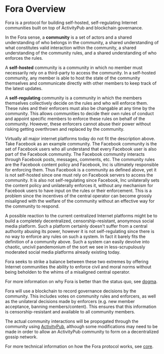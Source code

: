 # Fora Overview

Fora is a protocol for building self-hosted, self-regulating Internet communities built on top of ActivityPub and blockchain governance.

In the Fora sense, a **community** is a set of actors and a shared understanding of who belongs in the community, a shared understanding of what constitutes valid interaction within the community, a shared understanding of the community rules, and a shared understanding of who enforces the rules.

A **self-hosted** community is a community in which no member must necessarily rely on a third-party to access the community. In a self-hosted community, any member is able to host the state of the community themselves and communicate directly with other members to keep track of the latest updates.

A **self-regulating** community is a community in which the members themselves collectively decide on the rules and who will enforce them. These rules and their enforcers must also be changable at any time by the community. This allows communities to decide their own rules of conduct and appoint specific members to enforce these rules on behalf of the community. However, these enforcers cannot abuse their power without risking getting overthrown and replaced by the community.

Virtually all major internet platforms today do not fit the description above. Take Facebook as an example community. The Facebook community is the set of Facebook users who all understand that every Facebook user is also part of the Facebook community. The Facebook community interacts through Facebook posts, messages, comments, etc. The community rules are the Facebook content policy and Facebook, Inc is ultimately responsible for enforcing them. Thus Facebook is a community as defined above, yet it is not self-hosted since one must rely on Facebook servers to access the community. It is also not self-regulating since Facebook, Inc unilaterally sets the content policy and unilaterally enforces it, without any mechanism for Facebook users to have input on the rules or their enforcement. This is a problem since the incentives of the central operator can become grossly misaligned with the welfare of the community without an effective way for the community to respond.

A possible reaction to the current centralized Internet platforms might be to build a completely decentralized, censorship-resistant, anonymous social media platform. Such a platform certainly doesn't suffer from a central authority abusing its power, however it is not self-regulating since there is no way to enforce any rules on such a system. In fact it barely fits the definition of a community above. Such a system can easily devolve into chaotic, uncivil pandemonium of the sort we see in less-scrupulously moderated social media platforms already existing today.

Fora seeks to strike a balance between these two extremes by offering Internet communities the ability to enforce civil and moral norms without being beholden to the whims of a misaligned central operator.

For more information on why Fora is better than the status quo, see [dogma](./dogma).

Fora will use a blockchain to record governance decisions by the community. This includes votes on community rules and enforcers, as well as the unilateral decisions made by enforcers (e.g. new member acceptance, banning members/content). This ensures that this information is censorship-resistant and available to all community members.

The actual community interactions will be propogated through the community using [ActivityPub](https://www.w3.org/TR/activitypub/), although some modifications may need to be made in order to allow an ActivityPub community to form on a decentralized gossip network.

For more technical information on how the Fora protocol works, see [core](./core).
